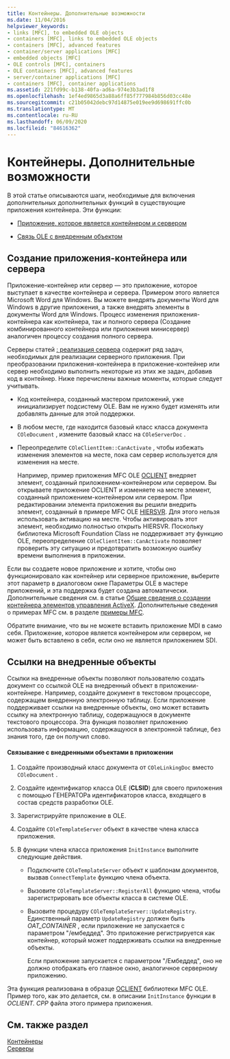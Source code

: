 ```yaml
---
title: Контейнеры. Дополнительные возможности
ms.date: 11/04/2016
helpviewer_keywords:
- links [MFC], to embedded OLE objects
- containers [MFC], links to embedded OLE objects
- containers [MFC], advanced features
- container/server applications [MFC]
- embedded objects [MFC]
- OLE controls [MFC], containers
- OLE containers [MFC], advanced features
- server/container applications [MFC]
- containers [MFC], container applications
ms.assetid: 221fd99c-b138-40fa-ad6a-974e3b3ad1f8
ms.openlocfilehash: 1ef4ed9865d3a88a6ff85f777984b856d03cc48e
ms.sourcegitcommit: c21b05042debc97d14875e019ee9d698691ffc0b
ms.translationtype: MT
ms.contentlocale: ru-RU
ms.lasthandoff: 06/09/2020
ms.locfileid: "84616362"
---
```

# <a name="containers-advanced-features"></a>Контейнеры. Дополнительные возможности

В этой статье описываются шаги, необходимые для включения дополнительных дополнительных функций в существующие приложения контейнера. Эти функции:

- [Приложение, которое является контейнером и сервером](#_core_creating_a_container_server_application)

- [Связь OLE с внедренным объектом](#_core_links_to_embedded_objects)

## <a name="creating-a-containerserver-application"></a><a name="_core_creating_a_container_server_application"></a>Создание приложения-контейнера или сервера

Приложение-контейнер или сервер — это приложение, которое выступает в качестве контейнера и сервера. Примером этого является Microsoft Word для Windows. Вы можете внедрять документы Word для Windows в другие приложения, а также внедрять элементы в документы Word для Windows. Процесс изменения приложения-контейнера как контейнера, так и полного сервера (Создание комбинированного контейнера или приложения минисервер) аналогичен процессу создания полного сервера.

Серверы статей [: реализация сервера](servers-implementing-a-server.md) содержит ряд задач, необходимых для реализации серверного приложения. При преобразовании приложения-контейнера в приложение-контейнер или сервер необходимо выполнить некоторые из этих же задач, добавив код в контейнер. Ниже перечислены важные моменты, которые следует учитывать.

- Код контейнера, созданный мастером приложений, уже инициализирует подсистему OLE. Вам не нужно будет изменять или добавлять данные для этой поддержки.

- В любом месте, где находится базовый класс класса документа `COleDocument` , измените базовый класс на `COleServerDoc` .

- Переопределите `COleClientItem::CanActivate` , чтобы избежать изменения элементов на месте, пока сам сервер используется для изменения на месте.

   Например, пример приложения MFC OLE [OCLIENT](../overview/visual-cpp-samples.md) внедряет элемент, созданный приложением-контейнером или сервером. Вы открываете приложение OCLIENT и изменяете на месте элемент, созданный приложением-контейнером или сервером. При редактировании элемента приложения вы решили внедрить элемент, созданный в примере MFC OLE [HIERSVR](../overview/visual-cpp-samples.md). Для этого нельзя использовать активацию на месте. Чтобы активировать этот элемент, необходимо полностью открыть HIERSVR. Поскольку библиотека Microsoft Foundation Class не поддерживает эту функцию OLE, переопределение `COleClientItem::CanActivate` позволяет проверить эту ситуацию и предотвратить возможную ошибку времени выполнения в приложении.

Если вы создаете новое приложение и хотите, чтобы оно функционировало как контейнер или серверное приложение, выберите этот параметр в диалоговом окне Параметры OLE в мастере приложений, и эта поддержка будет создана автоматически. Дополнительные сведения см. в статье [Общие сведения о создании контейнера элементов управления ActiveX](reference/creating-an-mfc-activex-control-container.md). Дополнительные сведения о примерах MFC см. в разделе [примеры MFC](../overview/visual-cpp-samples.md#mfc-samples).

Обратите внимание, что вы не можете вставить приложение MDI в само себя. Приложение, которое является контейнером или сервером, не может быть вставлено в себя, если оно не является приложением SDI.

## <a name="links-to-embedded-objects"></a><a name="_core_links_to_embedded_objects"></a>Ссылки на внедренные объекты

Ссылки на внедренные объекты позволяют пользователю создать документ со ссылкой OLE на внедренный объект в приложении-контейнере. Например, создайте документ в текстовом процессоре, содержащем внедренную электронную таблицу. Если приложение поддерживает ссылки на внедренные объекты, оно может вставить ссылку на электронную таблицу, содержащуюся в документе текстового процессора. Эта функция позволяет приложению использовать информацию, содержащуюся в электронной таблице, без знания того, где он получил слово.

#### <a name="to-link-to-embedded-objects-in-your-application"></a>Связывание с внедренными объектами в приложении

1. Создайте производный класс документа от `COleLinkingDoc` вместо `COleDocument` .

1. Создайте идентификатор класса OLE (**CLSID**) для своего приложения с помощью ГЕНЕРАТОРа идентификаторов класса, входящего в состав средств разработки OLE.

1. Зарегистрируйте приложение в OLE.

1. Создайте `COleTemplateServer` объект в качестве члена класса приложения.

1. В функции члена класса приложения `InitInstance` выполните следующие действия.

   - Подключите `COleTemplateServer` объект к шаблонам документов, вызвав `ConnectTemplate` функцию члена объекта.

   - Вызовите `COleTemplateServer::RegisterAll` функцию члена, чтобы зарегистрировать все объекты класса в системе OLE.

   - Вызовите процедуру `COleTemplateServer::UpdateRegistry`. Единственный параметр `UpdateRegistry` должен быть *OAT_CONTAINER* , если приложение не запускается с параметром "/ембеддед". Это приложение регистрируется как контейнер, который может поддерживать ссылки на внедренные объекты.

      Если приложение запускается с параметром "/Ембеддед", оно не должно отображать его главное окно, аналогичное серверному приложению.

Эта функция реализована в образце [OCLIENT](../overview/visual-cpp-samples.md) библиотеки MFC OLE. Пример того, как это делается, см. в описании `InitInstance` функции в *OCLIENT. CPP* файла этого примера приложения.

## <a name="see-also"></a>См. также раздел

[Контейнеры](containers.md)<br/>
[Серверы](servers.md)
